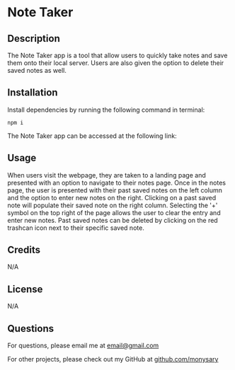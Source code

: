 # Note Taker

## Description
The Note Taker app is a tool that allow users to quickly take notes and save them onto their local server. Users are also given the option to delete their saved notes as well.

## Installation
Install dependencies by running the following command in terminal: 
```
npm i
```
The Note Taker app can be accessed at the following link:

## Usage
When users visit the webpage, they are taken to a landing page and presented with an option to navigate to their notes page. Once in the notes page, the user is presented with their past saved notes on the left column and the option to enter new notes on the right. Clicking on a past saved note will populate their saved note on the right column. Selecting the '+' symbol on the top right of the page allows the user to clear the entry and enter new notes. Past saved notes can be deleted by clicking on the red trashcan icon next to their specific saved note.

## Credits
N/A

## License
N/A

## Questions
For questions, please email me at email@gmail.com

For other projects, please check out my GitHub at [github.com/monysary](github.com/monysary)